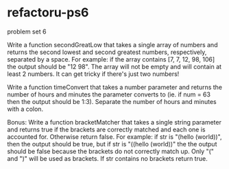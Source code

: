 refactoru-ps6
=============

problem set 6

Write a function secondGreatLow that takes a single array of numbers and returns the second lowest and second greatest numbers, respectively, separated by a space. For example: if the array contains [7, 7, 12, 98, 106] the output should be "12 98". The array will not be empty and will contain at least 2 numbers. It can get tricky if there's just two numbers!

Write a function timeConvert that takes a number parameter and returns the number of hours and minutes the parameter converts to (ie. if num = 63 then the output should be 1:3). Separate the number of hours and minutes with a colon.

Bonus:
Write a function bracketMatcher that takes a single string parameter and returns true if the brackets are correctly matched and each one is accounted for. Otherwise return false. For example: if str is "(hello (world))", then the output should be true, but if str is "((hello (world))" the the output should be false because the brackets do not correctly match up. Only "(" and ")" will be used as brackets. If str contains no brackets return true.
